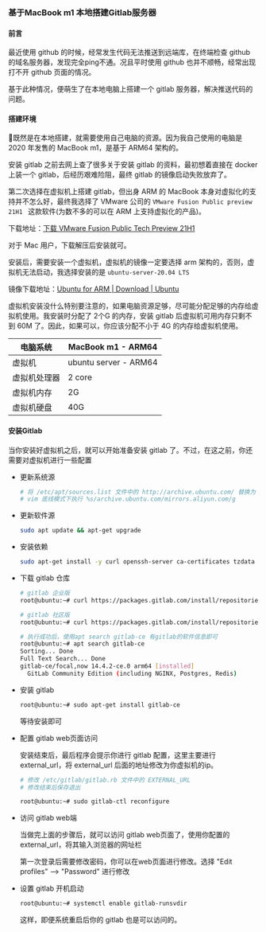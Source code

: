 ### 基于MacBook m1 本地搭建Gitlab服务器

#### 前言

最近使用 github 的时候，经常发生代码无法推送到远端库，在终端检查 github 的域名服务器，发现完全ping不通。况且平时使用 github 也并不顺畅，经常出现打不开 github 页面的情况。

基于此种情况，便萌生了在本地电脑上搭建一个 gitlab 服务器，解决推送代码的问题。

#### 搭建环境

既然是在本地搭建，就需要使用自己电脑的资源。因为我自己使用的电脑是 2020 年发售的 MacBook m1，是基于 ARM64 架构的。

安装 gitlab 之前去网上查了很多关于安装 gitlab 的资料，最初想着直接在 docker 上装一个 gitlab，后经历艰难险阻，最终 gitlab 的镜像启动失败放弃了。

第二次选择在虚拟机上搭建 gitlab，但出身 ARM 的 MacBook 本身对虚拟化的支持并不怎么好，最终我选择了 VMware 公司的 `VMware Fusion Public preview 21H1 ` 这款软件(为数不多的可以在 ARM 上支持虚拟化的产品)。

下载地址：[下载 VMware Fusion Public Tech Preview 21H1](https://customerconnect.vmware.com/cn/downloads/get-download?downloadGroup=FUS-PUBTP-2021H1)

对于 Mac 用户，下载解压后安装就可。

安装后，需要安装一个虚拟机，虚拟机的镜像一定要选择 arm 架构的，否则，虚拟机无法启动，我选择安装的是 `ubuntu-server-20.04 LTS` 

镜像下载地址：[Ubuntu for ARM | Download | Ubuntu](https://ubuntu.com/download/server/arm)

虚拟机安装没什么特别要注意的，如果电脑资源足够，尽可能分配足够的内存给虚拟机使用。我安装时分配了 2个G 的内存，安装 gitlab 后虚拟机可用内存只剩不到 60M 了。因此，如果可以，你应该分配不小于 4G 的内存给虚拟机使用。

| 电脑系统     | MacBook m1 - ARM64    |
| ------------ | --------------------- |
| 虚拟机       | ubuntu server - ARM64 |
| 虚拟机处理器 | 2 core                |
| 虚拟机内存   | 2G                    |
| 虚拟机硬盘   | 40G                   |

#### 安装Gitlab

当你安装好虚拟机之后，就可以开始准备安装 gitlab 了。不过，在这之前，你还需要对虚拟机进行一些配置

- 更新系统源

  ```bash
  # 将 /etc/apt/sources.list 文件中的 http://archive.ubuntu.com/ 替换为 mirrors.aliyun.com
  # vim 底线模式下执行 %s/archive.ubuntu.com/mirrors.aliyun.com/g
  ```

- 更新软件源

  ```bash
  sudo apt update && apt-get upgrade
  ```

- 安装依赖

  ```bash
  sudo apt-get install -y curl openssh-server ca-certificates tzdata perl postfix
  ```

- 下载 gitlab 仓库

  ```bash
  # gitlab 企业版
  root@ubuntu:~# curl https://packages.gitlab.com/install/repositories/gitlab/gitlab-ee/script.deb.sh | sudo bash
  
  # gitlab 社区版
  root@ubuntu:~# curl https://packages.gitlab.com/install/repositories/gitlab/gitlab-ce/script.deb.sh | sudo bash
  
  # 执行成功后，使用apt search gitlab-ce 有gitlab的软件信息即可
  root@ubuntu:~# apt search gitlab-ce
  Sorting... Done
  Full Text Search... Done
  gitlab-ce/focal,now 14.4.2-ce.0 arm64 [installed]
    GitLab Community Edition (including NGINX, Postgres, Redis)

- 安装 gitlab

  ```bash
  root@ubuntu:~# sudo apt-get install gitlab-ce
  ```

  等待安装即可

- 配置 gitlab web页面访问

  安装结束后，最后程序会提示你进行 gitlab 配置，这里主要进行 external_url，将 external_url 后面的地址修改为你虚拟机的ip。

  ```bash
  # 修改 /etc/gitlab/gitlab.rb 文件中的 EXTERNAL_URL
  # 修改结束后保存退出
  
  root@ubuntu:~# sudo gitlab-ctl reconfigure
  ```

- 访问 gitlab web端

  当做完上面的步骤后，就可以访问 gitlab web页面了，使用你配置的 external_url，将其输入浏览器的网址栏

  第一次登录后需要修改密码，你可以在web页面进行修改。选择 "Edit profiles" —>   "Password" 进行修改

- 设置 gitlab 开机启动

  ```bash
  root@ubuntu:~# systemctl enable gitlab-runsvdir
  ```

  这样，即便系统重启后你的 gitlab 也是可以访问的。

